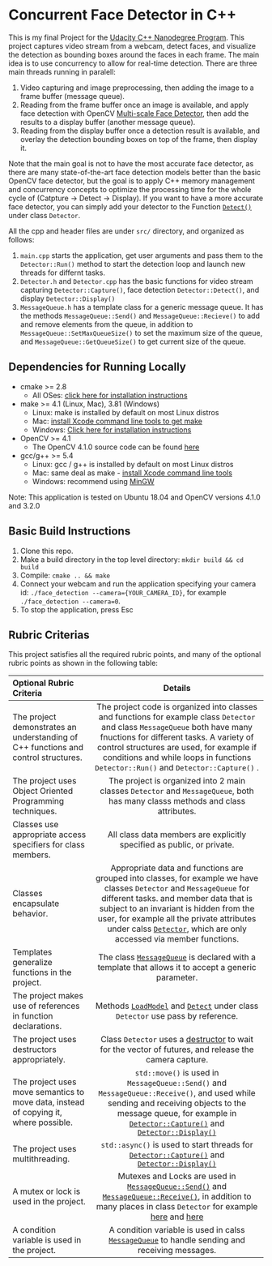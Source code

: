# Concurrent Face Detector in C++

This is my final Project for the [Udacity C++ Nanodegree Program](https://www.udacity.com/course/c-plus-plus-nanodegree--nd213). 
This project captures video stream from a webcam, detect faces, and visualize the detection as bounding boxes around the faces in each frame.
The main idea is to use concurrency to allow for real-time detection. 
There are three main threads running in paralell:
1. Video capturing and image preprocessing, then adding the image to a frame buffer (message queue).
2. Reading from the frame buffer once an image is available, and apply face detection with OpenCV [Multi-scale Face Detector](https://docs.opencv.org/3.4/db/d28/tutorial_cascade_classifier.html), then add the results to a display buffer (another message queue). 
3. Reading from the display buffer once a detection result is available, and overlay the detection bounding boxes on top of the frame, then display it. 

Note that the main goal is not to have the most accurate face detector, as there are many state-of-the-art face detection models better than the basic OpenCV face detector, but the goal is to apply C++ memory management and concurrency concepts to optimize the processing time for the whole cycle of (Catpture -> Detect -> Display). If you want to have a more accurate face detector, you can simply add your detector to the Function [`Detect()`](src/Detector.cpp#L95) under class `Detector`. 


All the cpp and header files are under `src/` directory, and organized as follows:
1. `main.cpp` starts the application, get user arguments and pass them to the `Detector::Run()` method to start the detection loop and launch new threads for differnt tasks.
2. `Detector.h` and `Detector.cpp` has the basic functions for video stream capturing `Detector::Capture()`, face detection `Detector::Detect()`, and display `Detector::Display()` 
3. `MessageQueue.h` has a template class for a generic message queue. It has the methods `MessageQueue::Send()` and `MessageQueue::Recieve()` to add and remove elements from the queue, in addition to `MessageQueue::SetMaxQueueSize()` to set the maximum size of the queue, and `MessageQueue::GetQueueSize()` to get current size of the queue. 

## Dependencies for Running Locally
* cmake >= 2.8
  * All OSes: [click here for installation instructions](https://cmake.org/install/)
* make >= 4.1 (Linux, Mac), 3.81 (Windows)
  * Linux: make is installed by default on most Linux distros
  * Mac: [install Xcode command line tools to get make](https://developer.apple.com/xcode/features/)
  * Windows: [Click here for installation instructions](http://gnuwin32.sourceforge.net/packages/make.htm)
* OpenCV >= 4.1
  * The OpenCV 4.1.0 source code can be found [here](https://github.com/opencv/opencv/tree/4.1.0)
* gcc/g++ >= 5.4
  * Linux: gcc / g++ is installed by default on most Linux distros
  * Mac: same deal as make - [install Xcode command line tools](https://developer.apple.com/xcode/features/)
  * Windows: recommend using [MinGW](http://www.mingw.org/)

Note: This application is tested on Ubuntu 18.04 and OpenCV versions 4.1.0 and 3.2.0 

## Basic Build Instructions

1. Clone this repo.
2. Make a build directory in the top level directory: `mkdir build && cd build`
3. Compile: `cmake .. && make`
4. Connect your webcam and run the application specifying your camera id: `./face_detection --camera={YOUR_CAMERA_ID}`, for example `./face_detection --camera=0`.
5. To stop the application, press Esc 


## Rubric Criterias

This project satisfies all the required rubric points, and many of the optional rubric points as shown in the following table:

|      Optional Rubric Criteria                                                        |               Details                                              |
| :---------------------------------------------------------------------------------   | :----------------------------------------------------------------: |  
| The project demonstrates an understanding of C++ functions and control structures.   | The project code is organized into classes and functions for example class `Detector` and class `MessageQueue` both have many fnuctions for different tasks. A variety of control structures are used, for example if conditions and while loops in functions `Detector::Run()` and `Detector::Capture()` . |  
| The project uses Object Oriented Programming techniques.                             | The project is organized into 2 main classes `Detector` and `MessageQueue`, both has many classs methods and class attributes.  |  
| Classes use appropriate access specifiers for class members.                         | All class data members are explicitly specified as public, or private. |
| Classes encapsulate behavior.                                                        | Appropriate data and functions are grouped into classes, for example we have classes `Detector` and `MessageQueue` for different tasks. and member data that is subject to an invariant is hidden from the user, for example all the private attributes under calss [`Detector`](src/Detector.h#L33), which are only accessed via member functions.   |  
| Templates generalize functions in the project.                                       | The class [`MessageQueue`](src/MessageQueue.h#L8) is declared with a template that allows it to accept a generic parameter. |  
| The project makes use of references in function declarations.                        | Methods [`LoadModel`](src/Detector.h#L28) and [`Detect`](src/Detector.h#L30) under class `Detector` use pass by reference. |  
| The project uses destructors appropriately.                                          | Class `Detector` uses a [destructor](main/src/Detector.cpp#L8) to wait for the vector of futures, and release the camera capture.  |  
| The project uses move semantics to move data, instead of copying it, where possible. | `std::move()` is used in `MessageQueue::Send()` and `MessageQueue::Receive()`, and used while sending and receiving objects to the message queue, for example in [`Detector::Capture()`](src/Detector.cpp#L88) and [`Detector::Display()`](src/Detector.cpp#L113)  |  
| The project uses multithreading.                                                     | `std::async()` is used to start threads for [`Detector::Capture()`](src/Detector.cpp#L28) and [`Detector::Display()`](src/Detector.cpp#L30)   |  
| A mutex or lock is used in the project.                                              | Mutexes and Locks are used in [`MessageQueue::Send()`](src/MessageQueue.h#L13) and [`MessageQueue::Receive()`](src/MessageQueue.h#L27), in addition to many places in class `Detector` for example [here](src/Detector.cpp#L33) and [here](src/Detector.cpp#L56)  |  
| A condition variable is used in the project.                                         | A condition variable is used in calss [`MessageQueue`](src/MessageQueue.h#L49) to handle sending and receiving messages. |  

